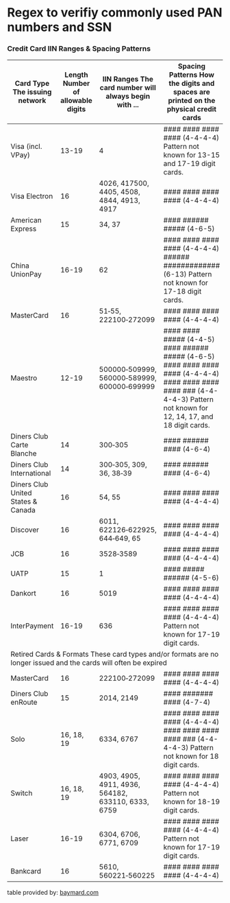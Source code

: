 # Regex to verifiy commonly used PAN numbers and SSN


### Credit Card IIN Ranges & Spacing Patterns

<table class="credit-card-pattern-table-fkdn5a">
  <thead>
    <tr><th class="a-issuer">
      Card Type
      <span class="a-explainer">The issuing network</span>
    </th>
    <th class="a-lengths">
      Length
      <span class="a-explainer">Number of allowable digits</span>
    </th>
    <th class="a-iin-ranges">
      IIN Ranges
      <span class="a-explainer">The card number will always begin with ...</span>
    </th>
    <th class="a-patterns">
      Spacing Patterns
      <span class="a-explainer">How the digits and spaces are printed on the physical credit cards</span>
    </th>
  </tr></thead>
  <tbody>
      <tr title="Visa (incl. VPay) credit card numbers are 13-19 digits long. The card number always begin with 4 and the known spacing pattern is 4-4-4-4.">
        <td class="a-issuer">
          Visa (incl. VPay)
        </td>
        <td class="a-lengths">13-19</td>
        <td class="a-iin-ranges">4</td>
        <td class="a-patterns">
            <span class="a-pattern-line">#### #### #### #### (4-4-4-4)</span>
            <span class="a-note">Pattern not known for 13-15 and 17-19 digit cards.</span>
        </td>
      </tr>
      <tr title="Visa Electron credit card numbers are 16 digits long. The card number always begin with 4026, 417500, 4405, 4508, 4844, 4913, 4917 and the spacing pattern is 4-4-4-4.">
        <td class="a-issuer">
          Visa Electron
        </td>
        <td class="a-lengths">16</td>
        <td class="a-iin-ranges">4026, 417500, 4405, 4508, 4844, 4913, 4917</td>
        <td class="a-patterns">
            <span class="a-pattern-line">#### #### #### #### (4-4-4-4)</span>
        </td>
      </tr>
      <tr title="American Express credit card numbers are 15 digits long. The card number always begin with 34, 37 and the spacing pattern is 4-6-5.">
        <td class="a-issuer">
          American Express
        </td>
        <td class="a-lengths">15</td>
        <td class="a-iin-ranges">34, 37</td>
        <td class="a-patterns">
            <span class="a-pattern-line">#### ###### ##### (4-6-5)</span>
        </td>
      </tr>
      <tr title="China UnionPay credit card numbers are 16-19 digits long. The card number always begin with 62 and the known spacing patterns are 4-4-4-4 and 6-13.">
        <td class="a-issuer">
          China UnionPay
        </td>
        <td class="a-lengths">16-19</td>
        <td class="a-iin-ranges">62</td>
        <td class="a-patterns">
            <span class="a-pattern-line">#### #### #### #### (4-4-4-4)</span>
            <span class="a-pattern-line">###### ############# (6-13)</span>
            <span class="a-note">Pattern not known for 17-18 digit cards.</span>
        </td>
      </tr>
      <tr title="MasterCard credit card numbers are 16 digits long. The card number always begin with 51-55, 222100-272099 and the spacing pattern is 4-4-4-4.">
        <td class="a-issuer">
          MasterCard
        </td>
        <td class="a-lengths">16</td>
        <td class="a-iin-ranges">51‑55, 222100‑272099</td>
        <td class="a-patterns">
            <span class="a-pattern-line">#### #### #### #### (4-4-4-4)</span>
        </td>
      </tr>
      <tr title="Maestro credit card numbers are 12-19 digits long. The card number always begin with 500000-509999, 560000-589999, 600000-699999 and the known spacing patterns are 4-4-5, 4-6-5, 4-4-4-4, and 4-4-4-4-3.">
        <td class="a-issuer">
          Maestro
        </td>
        <td class="a-lengths">12-19</td>
        <td class="a-iin-ranges">500000‑509999, 560000‑589999, 600000‑699999</td>
        <td class="a-patterns">
            <span class="a-pattern-line">#### #### ##### (4-4-5)</span>
            <span class="a-pattern-line">#### ###### ##### (4-6-5)</span>
            <span class="a-pattern-line">#### #### #### #### (4-4-4-4)</span>
            <span class="a-pattern-line">#### #### #### #### ### (4-4-4-4-3)</span>
            <span class="a-note">Pattern not known for 12, 14, 17, and 18 digit cards.</span>
        </td>
      </tr>
      <tr title="Diners Club Carte Blanche credit card numbers are 14 digits long. The card number always begin with 300-305 and the spacing pattern is 4-6-4.">
        <td class="a-issuer">
          Diners Club Carte Blanche
        </td>
        <td class="a-lengths">14</td>
        <td class="a-iin-ranges">300‑305</td>
        <td class="a-patterns">
            <span class="a-pattern-line">#### ###### #### (4-6-4)</span>
        </td>
      </tr>
      <tr title="Diners Club International credit card numbers are 14 digits long. The card number always begin with 300-305, 309, 36, 38-39 and the spacing pattern is 4-6-4.">
        <td class="a-issuer">
          Diners Club International
        </td>
        <td class="a-lengths">14</td>
        <td class="a-iin-ranges">300‑305, 309, 36, 38‑39</td>
        <td class="a-patterns">
            <span class="a-pattern-line">#### ###### #### (4-6-4)</span>
        </td>
      </tr>
      <tr title="Diners Club United States &amp; Canada credit card numbers are 16 digits long. The card number always begin with 54, 55 and the spacing pattern is 4-4-4-4.">
        <td class="a-issuer">
          Diners Club United States &amp; Canada
        </td>
        <td class="a-lengths">16</td>
        <td class="a-iin-ranges">54, 55</td>
        <td class="a-patterns">
            <span class="a-pattern-line">#### #### #### #### (4-4-4-4)</span>
        </td>
      </tr>
      <tr title="Discover credit card numbers are 16 digits long. The card number always begin with 6011, 622126-622925, 644-649, 65 and the spacing pattern is 4-4-4-4.">
        <td class="a-issuer">
          Discover
        </td>
        <td class="a-lengths">16</td>
        <td class="a-iin-ranges">6011, 622126‑622925, 644‑649, 65</td>
        <td class="a-patterns">
            <span class="a-pattern-line">#### #### #### #### (4-4-4-4)</span>
        </td>
      </tr>
      <tr title="JCB credit card numbers are 16 digits long. The card number always begin with 3528-3589 and the spacing pattern is 4-4-4-4.">
        <td class="a-issuer">
          JCB
        </td>
        <td class="a-lengths">16</td>
        <td class="a-iin-ranges">3528‑3589</td>
        <td class="a-patterns">
            <span class="a-pattern-line">#### #### #### #### (4-4-4-4)</span>
        </td>
      </tr>
      <tr title="UATP credit card numbers are 15 digits long. The card number always begin with 1 and the spacing pattern is 4-5-6.">
        <td class="a-issuer">
          UATP
        </td>
        <td class="a-lengths">15</td>
        <td class="a-iin-ranges">1</td>
        <td class="a-patterns">
            <span class="a-pattern-line">#### ##### ###### (4-5-6)</span>
        </td>
      </tr>
      <tr title="Dankort credit card numbers are 16 digits long. The card number always begin with 5019 and the spacing pattern is 4-4-4-4.">
        <td class="a-issuer">
          Dankort
        </td>
        <td class="a-lengths">16</td>
        <td class="a-iin-ranges">5019</td>
        <td class="a-patterns">
            <span class="a-pattern-line">#### #### #### #### (4-4-4-4)</span>
        </td>
      </tr>
      <tr title="InterPayment credit card numbers are 16-19 digits long. The card number always begin with 636 and the known spacing pattern is 4-4-4-4.">
        <td class="a-issuer">
          InterPayment
        </td>
        <td class="a-lengths">16-19</td>
        <td class="a-iin-ranges">636</td>
        <td class="a-patterns">
            <span class="a-pattern-line">#### #### #### #### (4-4-4-4)</span>
            <span class="a-note">Pattern not known for 17-19 digit cards.</span>
        </td>
      </tr>
        <tr>
          <td colspan="4" class="a-retired-row">
            Retired Cards &amp; Formats
            <span class="a-explainer">These card types and/or formats are no longer issued and the cards will often be expired</span>
          </td>
        </tr>
      <tr title="MasterCard credit card numbers are 16 digits long. The card number always begin with 222100-272099 and the spacing pattern is 4-4-4-4.">
        <td class="a-issuer">
          MasterCard
        </td>
        <td class="a-lengths">16</td>
        <td class="a-iin-ranges">222100‑272099</td>
        <td class="a-patterns">
            <span class="a-pattern-line">#### #### #### #### (4-4-4-4)</span>
        </td>
      </tr>
      <tr title="Diners Club enRoute credit card numbers are 15 digits long. The card number always begin with 2014, 2149 and the spacing pattern is 4-7-4.">
        <td class="a-issuer">
          Diners Club enRoute
        </td>
        <td class="a-lengths">15</td>
        <td class="a-iin-ranges">2014, 2149</td>
        <td class="a-patterns">
            <span class="a-pattern-line">#### ####### #### (4-7-4)</span>
        </td>
      </tr>
      <tr title="Solo credit card numbers are 16, 18, 19 digits long. The card number always begin with 6334, 6767 and the known spacing patterns are 4-4-4-4 and 4-4-4-4-3.">
        <td class="a-issuer">
          Solo
        </td>
        <td class="a-lengths">16, 18, 19</td>
        <td class="a-iin-ranges">6334, 6767</td>
        <td class="a-patterns">
            <span class="a-pattern-line">#### #### #### #### (4-4-4-4)</span>
            <span class="a-pattern-line">#### #### #### #### ### (4-4-4-4-3)</span>
            <span class="a-note">Pattern not known for 18 digit cards.</span>
        </td>
      </tr>
      <tr title="Switch credit card numbers are 16, 18, 19 digits long. The card number always begin with 4903, 4905, 4911, 4936, 564182, 633110, 6333, 6759 and the known spacing pattern is 4-4-4-4.">
        <td class="a-issuer">
          Switch
        </td>
        <td class="a-lengths">16, 18, 19</td>
        <td class="a-iin-ranges">4903, 4905, 4911, 4936, 564182, 633110, 6333, 6759</td>
        <td class="a-patterns">
            <span class="a-pattern-line">#### #### #### #### (4-4-4-4)</span>
            <span class="a-note">Pattern not known for 18-19 digit cards.</span>
        </td>
      </tr>
      <tr title="Laser credit card numbers are 16-19 digits long. The card number always begin with 6304, 6706, 6771, 6709 and the known spacing pattern is 4-4-4-4.">
        <td class="a-issuer">
          Laser
        </td>
        <td class="a-lengths">16-19</td>
        <td class="a-iin-ranges">6304, 6706, 6771, 6709</td>
        <td class="a-patterns">
            <span class="a-pattern-line">#### #### #### #### (4-4-4-4)</span>
            <span class="a-note">Pattern not known for 17-19 digit cards.</span>
        </td>
      </tr>
      <tr title="Bankcard credit card numbers are 16 digits long. The card number always begin with 5610, 560221-560225 and the spacing pattern is 4-4-4-4.">
        <td class="a-issuer">
          Bankcard
        </td>
        <td class="a-lengths">16</td>
        <td class="a-iin-ranges">5610, 560221‑560225</td>
        <td class="a-patterns">
            <span class="a-pattern-line">#### #### #### #### (4-4-4-4)</span>
        </td>
      </tr>
  </tbody>
</table>

table provided by: <a href="https://baymard.com/checkout-usability/credit-card-patterns">baymard.com</a>